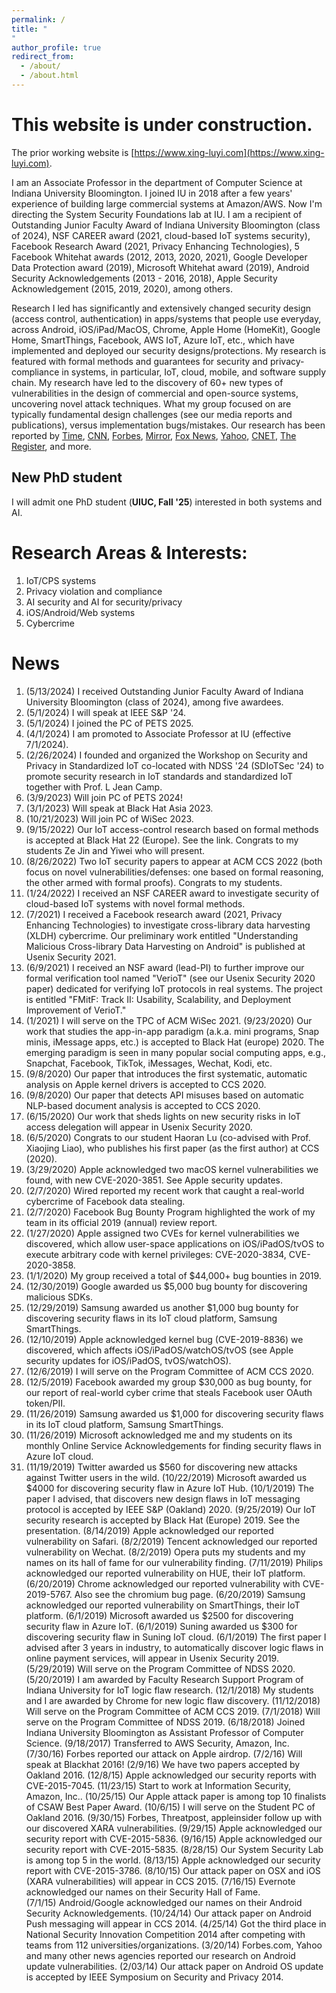 ```yaml
---
permalink: /
title: " 
"
author_profile: true
redirect_from: 
  - /about/
  - /about.html
---
```


This website is under construction.
======

The prior working website is [https://www.xing-luyi.com](https://www.xing-luyi.com).

I am an Associate Professor in the department of Computer Science at Indiana University Bloomington. I joined IU in 2018 after a few years' experience of building large commercial systems at Amazon/AWS. Now I'm directing the System Security Foundations lab at IU. I am a recipient of Outstanding Junior Faculty Award of Indiana University Bloomington (class of 2024), NSF CAREER award (2021, cloud-based IoT systems security), Facebook Research Award (2021, Privacy Enhancing Technologies), 5 Facebook Whitehat awards (2012, 2013, 2020, 2021), Google Developer Data Protection award (2019), Microsoft Whitehat award (2019), Android Security Acknowledgements (2013 - 2016, 2018), Apple Security Acknowledgement (2015, 2019, 2020), among others.

Research I led has significantly and extensively changed security design (access control, authentication) in apps/systems that people use everyday, across Android, iOS/iPad/MacOS, Chrome, Apple Home (HomeKit), Google Home, SmartThings, Facebook, AWS IoT, Azure IoT, etc., which have implemented and deployed our security designs/protections. My research is featured with formal methods and guarantees for security and privacy-compliance in systems, in particular, IoT, cloud, mobile, and software supply chain. My research have led to the discovery of 60+ new types of vulnerabilities in the design of commercial and open-source systems, uncovering novel attack techniques. What my group focused on are typically fundamental design challenges (see our media reports and publications), versus implementation bugs/mistakes. Our research has been reported by [Time](http://time.com/3926501/apple-security-mac-iphone/), [CNN](https://money.cnn.com/2015/06/18/technology/apple-keychain-passwords/), [Forbes](http://www.forbes.com/sites/thomasbrewster/2015/06/17/big-flaws-in-apple-oses/), [Mirror](http://www.mirror.co.uk/news/technology-science/technology/apple-samsung-devices-at-risk-5905176), [Fox News](http://www.foxnews.com/tech/2015/06/17/warning-major-iphone-security-flaw-lets-hackers-steal-all-your-passwords/), [Yahoo](http://news.yahoo.com/android-flaw-lets-hackers-hijack-175339634.html), [CNET](http://www.cnet.com/news/your-mobile-app-has-serious-security-flaws/), [The Register](http://www.theregister.co.uk/2015/06/17/apple_hosed_boffins_drop_0day_mac_ios_research_blitzkrieg/), and more.

New PhD student
------
I will admit one PhD student (**UIUC, Fall '25**) interested in both systems and AI.

Research Areas & Interests:
======

1. IoT/CPS systems
1. Privacy violation and compliance
1. AI security and AI for security/privacy
1. iOS/Android/Web systems
1. Cybercrime

News
======

1. (5/13/2024) I received Outstanding Junior Faculty Award of Indiana University Bloomington (class of 2024), among five awardees.
2. (5/1/2024) I will speak at IEEE S&P '24.
3. (5/1/2024) I joined the PC of PETS 2025.
4. (4/1/2024) I am promoted to Associate Professor at IU (effective 7/1/2024).
5. (2/26/2024) I founded and organized the Workshop on Security and Privacy in Standardized IoT co-located with NDSS '24 (SDIoTSec '24) to promote security research in IoT standards and standardized IoT together with Prof. L Jean Camp.
6. (3/9/2023) Will join PC of PETS 2024!
7. (3/1/2023) Will speak at Black Hat Asia 2023.
8. (10/21/2023) Will join PC of WiSec 2023.
9. (9/15/2022) Our IoT access-control research based on formal methods is accepted at Black Hat 22 (Europe). See the link. Congrats to my students Ze Jin and Yiwei who will present.
10. (8/26/2022) Two IoT security papers to appear at ACM CCS 2022 (both focus on novel vulnerabilities/defenses: one based on formal reasoning, the other armed with formal proofs). Congrats to my students.
11. (1/24/2022) I received an NSF CAREER award to investigate security of cloud-based IoT systems with novel formal methods.
12. (7/2021) I received a Facebook research award (2021, Privacy Enhancing Technologies) to investigate cross-library data harvesting (XLDH) cybercrime. Our preliminary work entitled "Understanding Malicious Cross-library Data Harvesting on Android" is published at Usenix Security 2021.
13. (6/9/2021) I received an NSF award (lead-PI) to further improve our formal verification tool named "VerioT" (see our Usenix Security 2020 paper) dedicated for verifying IoT protocols in real systems. The project is entitled "FMitF: Track II: Usability, Scalability, and Deployment Improvement of VerioT."
14. (1/2021) I will serve on the TPC of ACM WiSec 2021. 
(9/23/2020) Our work that studies the app-in-app paradigm (a.k.a. mini programs, Snap minis, iMessage apps, etc.) is accepted to Black Hat (europe) 2020. The emerging paradigm is seen in many popular social computing apps, e.g., Snapchat, Facebook, TikTok, iMessages, Wechat, Kodi, etc.
15. (9/8/2020) Our paper that introduces the first systematic, automatic analysis on Apple kernel drivers is accepted to CCS 2020. 
16. (9/8/2020) Our paper that detects API misuses based on automatic NLP-based document analysis is accepted to CCS 2020.
17. (6/15/2020) Our work that sheds lights on new security risks in IoT access delegation will appear in Usenix Security 2020.
18. (6/5/2020) Congrats to our student Haoran Lu (co-advised with Prof. Xiaojing Liao), who publishes his first paper (as the first author) at CCS (2020).
19. (3/29/2020) Apple acknowledged two macOS kernel vulnerabilities we found, with new CVE-2020-3851. See Apple security updates.
20. (2/7/2020) Wired reported my recent work that caught a real-world cybercrime of Facebook data stealing.
21. (2/7/2020) Facebook Bug Bounty Program highlighted the work of my team in its official 2019 (annual) review report.
22. (1/27/2020) Apple assigned two CVEs for kernel vulnerabilities we discovered, which allow user-space applications on iOS/iPadOS/tvOS to execute arbitrary code with kernel privileges: CVE-2020-3834, CVE-2020-3858.
23. (1/1/2020) My group received a total of $44,000+ bug bounties in 2019.
24. (12/30/2019) Google awarded us $5,000 bug bounty for discovering malicious SDKs.
25. (12/29/2019) Samsung awarded us another $1,000 bug bounty for discovering security flaws in its IoT cloud platform, Samsung SmartThings.
26. (12/10/2019) Apple acknowledged kernel bug (CVE-2019-8836) we discovered, which affects iOS/iPadOS/watchOS/tvOS (see Apple security updates for iOS/iPadOS,  tvOS/watchOS).
27. (12/6/2019) I will serve on the Program Committee of ACM CCS 2020.
28. (12/5/2019) Facebook awarded my group $30,000 as bug bounty, for our report of real-world cyber crime that steals Facebook user OAuth token/PII.
29. (11/26/2019) Samsung awarded us $1,000 for discovering security flaws in its IoT cloud platform, Samsung SmartThings.
30. (11/26/2019) Microsoft acknowledged me and my students on its monthly Online Service Acknowledgements for finding security flaws in Azure IoT cloud.
31. (11/19/2019) Twitter awarded us $560 for discovering new attacks against Twitter users in the wild.
(10/22/2019) Microsoft awarded us $4000 for discovering security flaw in Azure IoT Hub.
(10/1/2019) The paper I advised, that discovers new design flaws in IoT messaging protocol is accepted by IEEE S&P (Oakland) 2020.
(9/25/2019) Our IoT security research is accepted by Black Hat (Europe) 2019. See the presentation.
(8/14/2019) Apple acknowledged our reported vulnerability on Safari. 
(8/2/2019) Tencent acknowledged our reported vulnerability on Wechat. 
(8/2/2019) Opera puts my students and my names on its hall of fame for our vulnerability finding. 
(7/11/2019) Philips acknowledged our reported vulnerability on HUE, their IoT platform. 
(6/20/2019) Chrome acknowledged our reported vulnerability with CVE-2019-5767. Also see the chromium bug page. 
(6/20/2019) Samsung acknowledged our reported vulnerability on SmartThings, their IoT platform. 
(6/1/2019) Microsoft awarded us $2500 for discovering security flaw in Azure IoT.
(6/1/2019) Suning awarded us $300 for discovering security flaw in Suning IoT cloud.
(6/1/2019) The first paper I advised after 3 years in industry, to automatically discover logic flaws in online payment services, will appear in Usenix Security 2019.
(5/29/2019) Will serve on the Program Committee of NDSS 2020.
(5/20/2019) I am awarded by Faculty Research Support Program of Indiana University for IoT logic flaw research.
(12/1/2018) My students and I are awarded by Chrome for new logic flaw discovery.
(11/12/2018) Will serve on the Program Committee of ACM CCS 2019.
(7/1/2018) Will serve on the Program Committee of NDSS 2019.
(6/18/2018) Joined Indiana University Bloomington as Assistant Professor of Computer Science.
(9/18/2017) Transferred to AWS Security, Amazon, Inc.
(7/30/16) Forbes reported our attack on Apple airdrop.
(7/2/16) Will speak at Blackhat 2016!
(2/9/16) We have two papers accepted by Oakland 2016.
(12/8/15) Apple acknowledged our security reports with CVE-2015-7045.
(11/23/15) Start to work at Information Security, Amazon, Inc..
(10/25/15) Our Apple attack paper is among top 10 finalists of CSAW Best Paper Award.
(10/6/15) I will serve on the Student PC of Oakland 2016.
(9/30/15) Forbes, Threatpost, appleinsider follow up with our discovered XARA vulnerabilities.﻿
(9/29/15) Apple acknowledged our security report with CVE-2015-5836.
(9/16/15) Apple acknowledged our security report with CVE-2015-5835.
(8/28/15) Our System Security Lab is among top 5 in the world.
(8/13/15) Apple acknow﻿ledged our security report with CVE-2015-3786. 
(8/10/15) Our attack paper on OSX and iOS (XARA vulnerabilities) will appear in CCS 2015.﻿
(7/16/15) Evernote acknowledged our names on their Security Hall of Fame.  
(7/1/15) Android/Google acknowledged our names on their Android Security Acknowledgements.
(10/24/14) Our attack paper on Android Push messaging will appear in CCS 2014.
(4/25/14) Got the third place in National Security Innovation Competition 2014 after competing ﻿with﻿ teams from 112 universities/organizations.
(3/20/14) Forbes.com, Yahoo and many other news agencies reported o﻿ur research on Android update vulnerabilities.
(2/03/14) Our attack paper on Android OS update is accepted by IEEE Symposium on Security and Privacy 2014.

